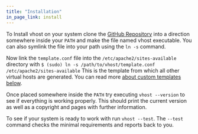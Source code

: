 ```yaml
---
title: "Installation"
in_page_link: install
---
```


To Install vhost on your system clone the [GitHub Repository](https://github.com/kevingimbel/vhost) into a direction somewhere inside your `PATH` and make the file named vhost executable. You can also symlink the file into your path using the `ln -s` command.

Now link the `template.conf` file into the `/etc/apache2/sites-available` directory with `$ (sudo) ln -s /path/to/vhost/template.conf /etc/apache2/sites-available` This is the template from which all other virtual hosts are generated. You can read more <a href="#template" title="Custom Virtual Host Templates">about custom templates below</a>.

Once placed somewhere inside the `PATH` try executing `vhost --version` to see if everything is working properly. This should print the current version as well as a copyright and pages with further information.

To see if your system is ready to work with run `vhost --test`. The `--test` command checks the minimal requirements and reports back to you.
